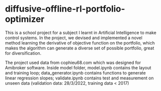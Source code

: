 # diffusive-offline-rl-portfolio-optimizer
This is a school project for a subject I learnt in Artificial Intelligence to make control systems. In the project, we devised and implemented a novel method learning the derivative of objective function on the portfolio, which makes the algorithm can generate a diverse set of possible portfolio, great for diversification.

The project used data from cophieu68.com which was designed for Amibroker software.
Inside model folder, model.ipynb contains the layout and training loop; data_generator.ipynb contains functions to generate linear regression slopes; validate.ipynb contains test and measurement on unseen data (validation data: 28/3/2022, training data < 2017)
